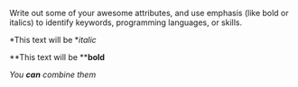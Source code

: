 Write out some of your awesome attributes, and use emphasis (like bold or italics) to identify keywords, programming languages, or skills. 

*This text will be *_italic_

**This text will be **__bold__

_You **can** combine them_
